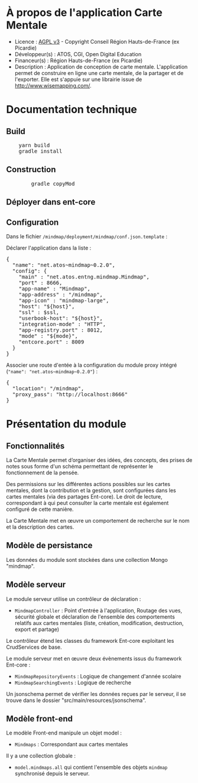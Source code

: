 # À propos de l'application Carte Mentale

- Licence : [AGPL v3](http://www.gnu.org/licenses/agpl.txt) - Copyright Conseil Région Hauts-de-France (ex Picardie)
- Développeur(s) : ATOS, CGI, Open Digital Education
- Financeur(s) : Région Hauts-de-France (ex Picardie)
- Description : Application de conception de carte mentale. L'application permet de construire en ligne une carte mentale, de la partager et de l'exporter. Elle est s'appuie sur une librairie issue de http://www.wisemapping.com/.

# Documentation technique

## Build

<pre>
    yarn build
    gradle install
</pre>

## Construction

<pre>
		gradle copyMod
</pre>

## Déployer dans ent-core

## Configuration

Dans le fichier `/mindmap/deployment/mindmap/conf.json.template` :

Déclarer l'application dans la liste :

<pre>
{
  "name": "net.atos~mindmap~0.2.0",
  "config": {
    "main" : "net.atos.entng.mindmap.Mindmap",
    "port" : 8666,
    "app-name" : "Mindmap",
    "app-address" : "/mindmap",
    "app-icon" : "mindmap-large",
    "host": "${host}",
    "ssl" : $ssl,
    "userbook-host": "${host}",
    "integration-mode" : "HTTP",
    "app-registry.port" : 8012,
    "mode" : "${mode}",
    "entcore.port" : 8009
  }
}
</pre>

Associer une route d'entée à la configuration du module proxy intégré (`"name": "net.atos~mindmap~0.2.0"`) :

<pre>
{
  "location": "/mindmap",
  "proxy_pass": "http://localhost:8666"
}
</pre>

# Présentation du module

## Fonctionnalités

La Carte Mentale permet d’organiser des idées, des concepts, des prises de notes sous forme d'un schéma permettant de représenter le fonctionnement de la pensée.

Des permissions sur les différentes actions possibles sur les cartes mentales, dont la contribution et la gestion, sont configurées dans les cartes mentales (via des partages Ent-core).
Le droit de lecture, correspondant à qui peut consulter la carte mentale est également configuré de cette manière.

La Carte Mentale met en œuvre un comportement de recherche sur le nom et la description des cartes.

## Modèle de persistance

Les données du module sont stockées dans une collection Mongo "mindmap".

## Modèle serveur

Le module serveur utilise un contrôleur de déclaration :

- `MindmapController` : Point d'entrée à l'application, Routage des vues, sécurité globale et déclaration de l'ensemble des comportements relatifs aux cartes mentales (liste, création, modification, destruction, export et partage)

Le contrôleur étend les classes du framework Ent-core exploitant les CrudServices de base.

Le module serveur met en œuvre deux évènements issus du framework Ent-core :

- `MindmapRepositoryEvents` : Logique de changement d'année scolaire
- `MindmapSearchingEvents` : Logique de recherche

Un jsonschema permet de vérifier les données reçues par le serveur, il se trouve dans le dossier "src/main/resources/jsonschema".

## Modèle front-end

Le modèle Front-end manipule un objet model :

- `Mindmaps` : Correspondant aux cartes mentales

Il y a une collection globale :

- `model.mindmaps.all` qui contient l'ensemble des objets `mindmap` synchronisé depuis le serveur.
